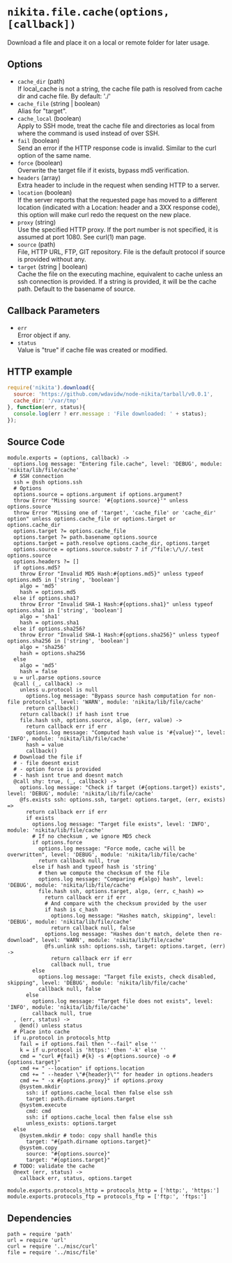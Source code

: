 
# `nikita.file.cache(options, [callback])`

Download a file and place it on a local or remote folder for later usage.

## Options

* `cache_dir` (path)    
  If local_cache is not a string, the cache file path is resolved from cache dir and cache file.
  By default: './'    
* `cache_file` (string | boolean)   
  Alias for "target".   
* `cache_local` (boolean)   
  Apply to SSH mode, treat the cache file and directories as local from where
  the command is used instead of over SSH.   
* `fail` (boolean)   
  Send an error if the HTTP response code is invalid. Similar to the curl
  option of the same name.   
* `force` (boolean)   
  Overwrite the target file if it exists, bypass md5 verification.   
* `headers` (array)   
  Extra header  to include in the request when sending HTTP to a server.   
* `location` (boolean)   
  If the server reports that the requested page has moved to a different
  location (indicated with a Location: header and a 3XX response code), this
  option will make curl redo the request on the new place.   
* `proxy` (string)   
  Use the specified HTTP proxy. If the port number is not specified, it is
  assumed at port 1080. See curl(1) man page.   
* `source` (path)   
  File, HTTP URL, FTP, GIT repository. File is the default protocol if source
  is provided without any.   
* `target` (string | boolean)   
  Cache the file on the executing machine, equivalent to cache unless an ssh
  connection is provided. If a string is provided, it will be the cache path.
  Default to the basename of source.   

## Callback Parameters

* `err`   
  Error object if any.   
* `status`   
  Value is "true" if cache file was created or modified.   

## HTTP example

```js
require('nikita').download({
  source: 'https://github.com/wdavidw/node-nikita/tarball/v0.0.1',
  cache_dir: '/var/tmp'
}, function(err, status){
  console.log(err ? err.message : 'File downloaded: ' + status);
});
```

## Source Code

    module.exports = (options, callback) ->
      options.log message: "Entering file.cache", level: 'DEBUG', module: 'nikita/lib/file/cache'
      # SSH connection
      ssh = @ssh options.ssh
      # Options
      options.source = options.argument if options.argument?
      throw Error "Missing source: '#{options.source}'" unless options.source
      throw Error "Missing one of 'target', 'cache_file' or 'cache_dir' option" unless options.cache_file or options.target or options.cache_dir
      options.target ?= options.cache_file
      options.target ?= path.basename options.source
      options.target = path.resolve options.cache_dir, options.target
      options.source = options.source.substr 7 if /^file:\/\//.test options.source
      options.headers ?= []
      if options.md5?
        throw Error "Invalid MD5 Hash:#{options.md5}" unless typeof options.md5 in ['string', 'boolean']
        algo = 'md5'
        hash = options.md5
      else if options.sha1?
        throw Error "Invalid SHA-1 Hash:#{options.sha1}" unless typeof options.sha1 in ['string', 'boolean']
        algo = 'sha1'
        hash = options.sha1
      else if options.sha256?
        throw Error "Invalid SHA-1 Hash:#{options.sha256}" unless typeof options.sha256 in ['string', 'boolean']
        algo = 'sha256'
        hash = options.sha256
      else
        algo = 'md5'
        hash = false
      u = url.parse options.source
      @call (_, callback) ->
        unless u.protocol is null
          options.log message: "Bypass source hash computation for non-file protocols", level: 'WARN', module: 'nikita/lib/file/cache'
          return callback()
        return callback() if hash isnt true
        file.hash ssh, options.source, algo, (err, value) ->
          return callback err if err
          options.log message: "Computed hash value is '#{value}'", level: 'INFO', module: 'nikita/lib/file/cache'
          hash = value
          callback()
      # Download the file if
      # - file doesnt exist
      # - option force is provided
      # - hash isnt true and doesnt match
      @call shy: true, (_, callback) ->
        options.log message: "Check if target (#{options.target}) exists", level: 'DEBUG', module: 'nikita/lib/file/cache'
        @fs.exists ssh: options.ssh, target: options.target, (err, exists) =>
          return callback err if err
          if exists
            options.log message: "Target file exists", level: 'INFO', module: 'nikita/lib/file/cache'
            # If no checksum , we ignore MD5 check
            if options.force
              options.log message: "Force mode, cache will be overwritten", level: 'DEBUG', module: 'nikita/lib/file/cache'
              return callback null, true
            else if hash and typeof hash is 'string'
              # then we compute the checksum of the file
              options.log message: "Comparing #{algo} hash", level: 'DEBUG', module: 'nikita/lib/file/cache'
              file.hash ssh, options.target, algo, (err, c_hash) =>
                return callback err if err
                # And compare with the checksum provided by the user
                if hash is c_hash
                  options.log message: "Hashes match, skipping", level: 'DEBUG', module: 'nikita/lib/file/cache'
                  return callback null, false
                options.log message: "Hashes don't match, delete then re-download", level: 'WARN', module: 'nikita/lib/file/cache'
                @fs.unlink ssh: options.ssh, target: options.target, (err) ->
                  return callback err if err
                  callback null, true
            else
              options.log message: "Target file exists, check disabled, skipping", level: 'DEBUG', module: 'nikita/lib/file/cache'
              callback null, false
          else
            options.log message: "Target file does not exists", level: 'INFO', module: 'nikita/lib/file/cache'
            callback null, true
      , (err, status) ->
        @end() unless status
      # Place into cache
      if u.protocol in protocols_http
        fail = if options.fail then "--fail" else ''
        k = if u.protocol is 'https:' then '-k' else ''
        cmd = "curl #{fail} #{k} -s #{options.source} -o #{options.target}"
        cmd += " --location" if options.location
        cmd += " --header \"#{header}\"" for header in options.headers
        cmd += " -x #{options.proxy}" if options.proxy
        @system.mkdir
          ssh: if options.cache_local then false else ssh
          target: path.dirname options.target
        @system.execute
          cmd: cmd
          ssh: if options.cache_local then false else ssh
          unless_exists: options.target
      else
        @system.mkdir # todo: copy shall handle this
          target: "#{path.dirname options.target}"
        @system.copy
          source: "#{options.source}"
          target: "#{options.target}"
      # TODO: validate the cache
      @next (err, status) ->
        callback err, status, options.target

    module.exports.protocols_http = protocols_http = ['http:', 'https:']
    module.exports.protocols_ftp = protocols_ftp = ['ftp:', 'ftps:']

## Dependencies

    path = require 'path'
    url = require 'url'
    curl = require '../misc/curl'
    file = require '../misc/file'
